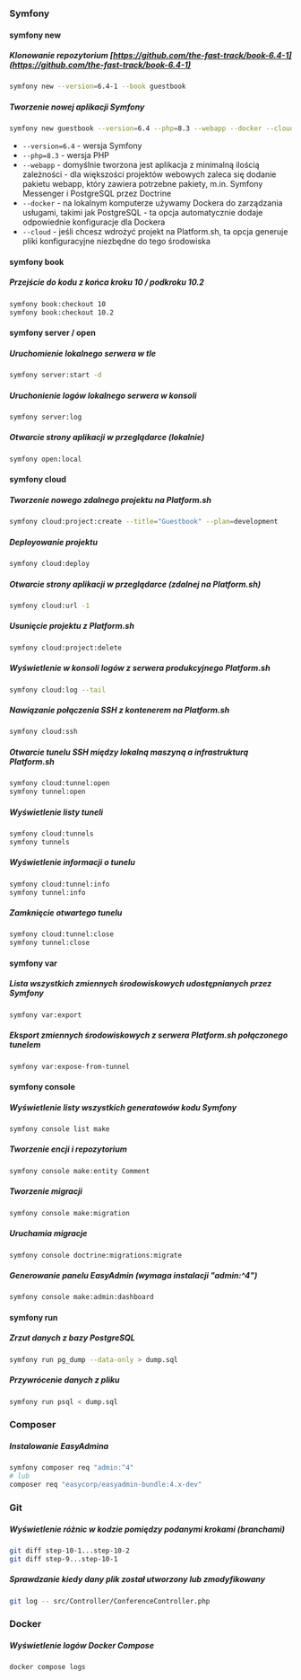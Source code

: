 ### Symfony

#### symfony new

##### Klonowanie repozytorium [https://github.com/the-fast-track/book-6.4-1](https://github.com/the-fast-track/book-6.4-1)
```bash
symfony new --version=6.4-1 --book guestbook
```

##### Tworzenie nowej aplikacji Symfony
```bash
symfony new guestbook --version=6.4 --php=8.3 --webapp --docker --cloud
```
- `--version=6.4` - wersja Symfony
- `--php=8.3` - wersja PHP
- `--webapp` - domyślnie tworzona jest aplikacja z minimalną ilością zależności - dla większości projektów webowych zaleca się dodanie pakietu webapp, który zawiera potrzebne pakiety, m.in. Symfony Messenger i PostgreSQL przez Doctrine
- `--docker` - na lokalnym komputerze używamy Dockera do zarządzania usługami, takimi jak PostgreSQL - ta opcja automatycznie dodaje odpowiednie konfiguracje dla Dockera
- `--cloud` - jeśli chcesz wdrożyć projekt na Platform.sh, ta opcja generuje pliki konfiguracyjne niezbędne do tego środowiska

#### symfony book

##### Przejście do kodu z końca kroku 10 / podkroku 10.2
```bash
symfony book:checkout 10
symfony book:checkout 10.2
```

#### symfony server / open

##### Uruchomienie lokalnego serwera w tle
```bash
symfony server:start -d
```

##### Uruchonienie logów lokalnego serwera w konsoli
```bash
symfony server:log
```

##### Otwarcie strony aplikacji w przeglądarce (lokalnie)
```bash
symfony open:local
```

#### symfony cloud

##### Tworzenie nowego zdalnego projektu na Platform.sh
```bash
symfony cloud:project:create --title="Guestbook" --plan=development
```

##### Deployowanie projektu
```bash
symfony cloud:deploy
```

##### Otwarcie strony aplikacji w przeglądarce (zdalnej na Platform.sh)
```bash
symfony cloud:url -1
```

##### Usunięcie projektu z Platform.sh
```bash
symfony cloud:project:delete
```

##### Wyświetlenie w konsoli logów z serwera produkcyjnego Platform.sh
```bash
symfony cloud:log --tail
```

##### Nawiązanie połączenia SSH z kontenerem na Platform.sh
```bash
symfony cloud:ssh
```

##### Otwarcie tunelu SSH między lokalną maszyną a infrastrukturą Platform.sh
```bash
symfony cloud:tunnel:open
symfony tunnel:open
```

##### Wyświetlenie listy tuneli
```bash
symfony cloud:tunnels
symfony tunnels
```

##### Wyświetlenie informacji o tunelu
```bash
symfony cloud:tunnel:info
symfony tunnel:info
```

##### Zamknięcie otwartego tunelu
```bash
symfony cloud:tunnel:close
symfony tunnel:close
```

#### symfony var

##### Lista wszystkich zmiennych środowiskowych udostępnianych przez Symfony
```bash
symfony var:export
```

##### Eksport zmiennych środowiskowych z serwera Platform.sh połączonego tunelem
```bash
symfony var:expose-from-tunnel
```

#### symfony console

##### Wyświetlenie listy wszystkich generatowów kodu Symfony
```bash
symfony console list make
```

##### Tworzenie encji i repozytorium
```bash
symfony console make:entity Comment
```

##### Tworzenie migracji
```bash
symfony console make:migration
```

##### Uruchamia migracje
```bash
symfony console doctrine:migrations:migrate
```

##### Generowanie panelu EasyAdmin (wymaga instalacji "admin:^4")
```bash
symfony console make:admin:dashboard
```

#### symfony run

##### Zrzut danych z bazy PostgreSQL
```bash
symfony run pg_dump --data-only > dump.sql
```

##### Przywrócenie danych z pliku
```bash
symfony run psql < dump.sql
```

### Composer

##### Instalowanie EasyAdmina
```bash
symfony composer req "admin:^4"
# lub
composer req "easycorp/easyadmin-bundle:4.x-dev"
```

### Git

##### Wyświetlenie różnic w kodzie pomiędzy podanymi krokami (branchami)
```bash
git diff step-10-1...step-10-2
git diff step-9...step-10-1
```

##### Sprawdzanie kiedy dany plik został utworzony lub zmodyfikowany
```bash
git log -- src/Controller/ConferenceController.php
```

### Docker

##### Wyświetlenie logów Docker Compose
```bash
docker compose logs
```
